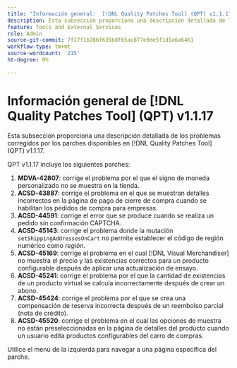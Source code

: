 ```yaml
---
title: "Información general:  [!DNL Quality Patches Tool] (QPT) v1.1.17"
description: Esta subsección proporciona una descripción detallada de los problemas corregidos por los parches disponibles en  [!DNL Quality Patches Tool] (QPT) v1.1.17.
feature: Tools and External Services
role: Admin
source-git-commit: 7f17f1b286f635b8f65ac877e9de5f1d1a6a6461
workflow-type: tm+mt
source-wordcount: '215'
ht-degree: 0%

---
```


# Información general de [!DNL Quality Patches Tool] (QPT) v1.1.17

Esta subsección proporciona una descripción detallada de los problemas corregidos por los parches disponibles en [!DNL Quality Patches Tool] (QPT) v1.1.17.

QPT v1.1.17 incluye los siguientes parches:

1. **MDVA-42807**: corrige el problema por el que el signo de moneda personalizado no se muestra en la tienda.
1. **ACSD-43887**: corrige el problema en el que se muestran detalles incorrectos en la página de pago de cierre de compra cuando se habilitan los pedidos de compra para empresas.
1. **ACSD-44591**: corrige el error que se produce cuando se realiza un pedido sin confirmación CAPTCHA.
1. **ACSD-45143**: corrige el problema donde la mutación `setShippingAddressesOnCart` no permite establecer el código de región numérico como *región*.
1. **ACSD-45169**: corrige el problema en el cual [!DNL Visual Merchandiser] no muestra el precio y las existencias correctos para un producto configurable después de aplicar una actualización de ensayo.
1. **ACSD-45241**: corrige el problema por el que la cantidad de existencias de un producto virtual se calcula incorrectamente después de crear un abono.
1. **ACSD-45424**: corrige el problema por el que se crea una compensación de reserva incorrecta después de un reembolso parcial (nota de crédito).
1. **ACSD-45520**: corrige el problema en el cual las opciones de muestra no están preseleccionadas en la página de detalles del producto cuando un usuario edita productos configurables del carro de compras.

Utilice el menú de la izquierda para navegar a una página específica del parche.
